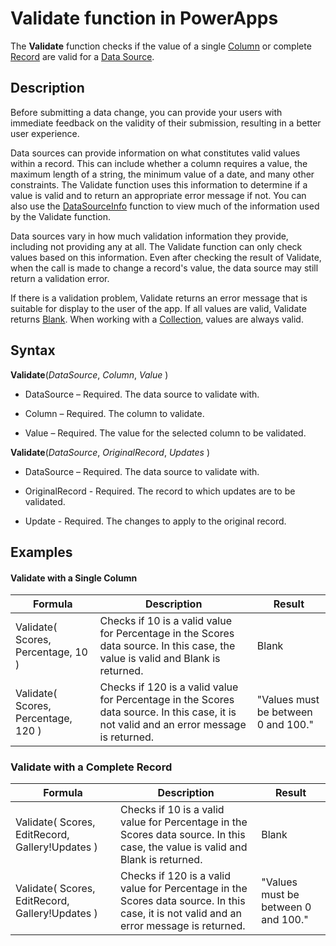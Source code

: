 <properties
	pageTitle="PowerApps: Validate function"
	description="Reference information for the Validate function in PowerApps, including syntax and examples"
	services="powerapps"
	documentationCenter="na"
	authors="gregli-msft"
	manager="bills"
	editor=""
	tags=""/>

<tags
   ms.service="powerapps"
   ms.devlang="na"
   ms.topic="article"
   ms.tgt_pltfrm="na"
   ms.workload="na"
   ms.date="11/01/2015"
   ms.author="gregli"/>

# Validate function in PowerApps #

The **Validate** function checks if the value of a single [Column](file-name.md) or complete [Record](file-name.md) are valid for a [Data Source](file-name.md).  

## Description ##

Before submitting a data change, you can provide your users with immediate feedback on the validity of their submission, resulting in a better user experience.  

Data sources can provide information on what constitutes valid values within a record.  This can include whether a column requires a value, the maximum length of a string, the minimum value of a date, and many other constraints.  The Validate function uses this information to determine if a value is valid and to return an appropriate error message if not. You can also use the [DataSourceInfo](file-name.md) function to view much of the information used by the Validate function.

Data sources vary in how much validation information they provide, including not providing any at all.  The Validate function can only check values based on this information.  Even after checking the result of Validate, when the call is made to change a record's value, the data source may still return a validation error.  

If there is a validation problem, Validate returns an error message that is suitable for display to the user of the app.  If all values are valid, Validate returns [Blank](file-name.md).  When working with a [Collection](file-name.md), values are always valid.

## Syntax ##

**Validate**(*DataSource*, *Column*, *Value* )

- DataSource – Required. The data source to validate with.

- Column – Required. The column to validate.

- Value – Required. The value for the selected column to be validated.

**Validate**(*DataSource*, *OriginalRecord*, *Updates* )

 - DataSource – Required. The data source to validate with.

- OriginalRecord - Required.  The record to which updates are to be validated.

- Update - Required.  The changes to apply to the original record.


## Examples ##

#### Validate with a Single Column ###
| Formula                                 | Description                                                                                                                                           | Result              |
|-----------------------------------------|-------------------------------------------------------------------------------------------------------------------------------------------------------|---------------------|
| Validate( Scores, Percentage, 10 ) | Checks if 10 is a valid value for Percentage in the Scores data source.  In this case, the value is valid and Blank is returned. | Blank |
| Validate( Scores, Percentage, 120 ) | Checks if 120 is a valid value for Percentage in the Scores data source.  In this case, it is not valid and an error message is returned.| "Values must be between 0 and 100."  |

### Validate with a Complete Record ###
| Formula                                 | Description                                                                                                                                           | Result              |
|-----------------------------------------|-------------------------------------------------------------------------------------------------------------------------------------------------------|---------------------|
| Validate( Scores, EditRecord, Gallery!Updates ) | Checks if 10 is a valid value for Percentage in the Scores data source.  In this case, the value is valid and Blank is returned. | Blank |
| Validate( Scores, EditRecord, Gallery!Updates ) | Checks if 120 is a valid value for Percentage in the Scores data source.  In this case, it is not valid and an error message is returned.| "Values must be between 0 and 100."  |


